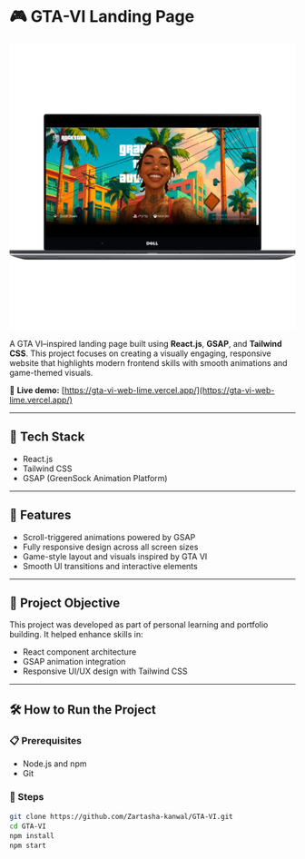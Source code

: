 # 🎮 GTA-VI Landing Page

![Dashboard Screenshot](GTA-VI.png)

A GTA VI–inspired landing page built using **React.js**, **GSAP**, and **Tailwind CSS**. This project focuses on creating a visually engaging, responsive website that highlights modern frontend skills with smooth animations and game-themed visuals.

🔗 **Live demo:** [https://gta-vi-web-lime.vercel.app/](https://gta-vi-web-lime.vercel.app/)

---

## 🧠 Tech Stack

- React.js  
- Tailwind CSS  
- GSAP (GreenSock Animation Platform)

---

## 🚀 Features

- Scroll-triggered animations powered by GSAP  
- Fully responsive design across all screen sizes  
- Game-style layout and visuals inspired by GTA VI  
- Smooth UI transitions and interactive elements

---

## 🎯 Project Objective

This project was developed as part of personal learning and portfolio building. It helped enhance skills in:

- React component architecture  
- GSAP animation integration  
- Responsive UI/UX design with Tailwind CSS

---

## 🛠️ How to Run the Project

### 📋 Prerequisites

- Node.js and npm  
- Git

### 🧾 Steps

```bash
git clone https://github.com/Zartasha-kanwal/GTA-VI.git
cd GTA-VI
npm install
npm start

